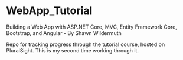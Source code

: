 # WebApp_Tutorial
Building a Web App with ASP.NET Core, MVC, Entity Framework Core, Bootstrap, and Angular - By Shawn Wildermuth

Repo for tracking progress through the tutorial course, hosted on PluralSight. This is my second time working through it.
